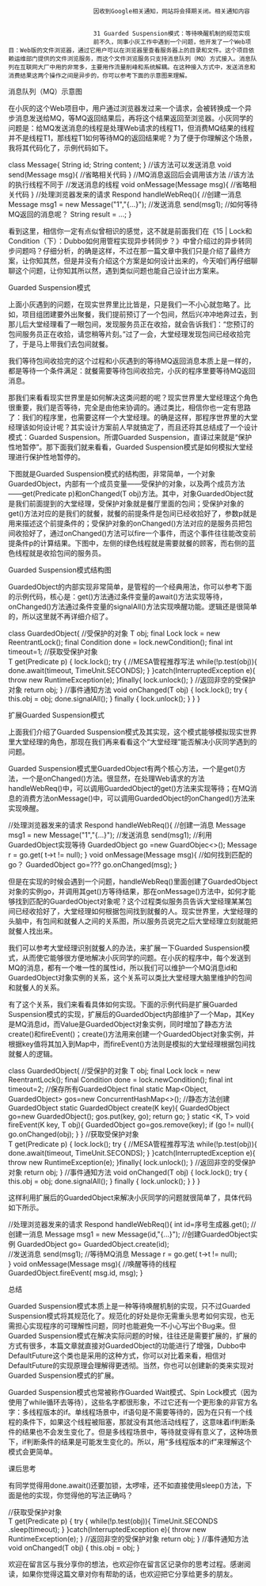 
                            
                            因收到Google相关通知，网站将会择期关闭。相关通知内容
                            
                            
                            31 Guarded Suspension模式：等待唤醒机制的规范实现
                            前不久，同事小灰工作中遇到一个问题，他开发了一个Web项目：Web版的文件浏览器，通过它用户可以在浏览器里查看服务器上的目录和文件。这个项目依赖运维部门提供的文件浏览服务，而这个文件浏览服务只支持消息队列（MQ）方式接入。消息队列在互联网大厂中用的非常多，主要用作流量削峰和系统解耦。在这种接入方式中，发送消息和消费结果这两个操作之间是异步的，你可以参考下面的示意图来理解。



消息队列（MQ）示意图

在小灰的这个Web项目中，用户通过浏览器发过来一个请求，会被转换成一个异步消息发送给MQ，等MQ返回结果后，再将这个结果返回至浏览器。小灰同学的问题是：给MQ发送消息的线程是处理Web请求的线程T1，但消费MQ结果的线程并不是线程T1，那线程T1如何等待MQ的返回结果呢？为了便于你理解这个场景，我将其代码化了，示例代码如下。

class Message{
  String id;
  String content;
}
//该方法可以发送消息
void send(Message msg){
  //省略相关代码
}
//MQ消息返回后会调用该方法
//该方法的执行线程不同于
//发送消息的线程
void onMessage(Message msg){
  //省略相关代码
}
//处理浏览器发来的请求
Respond handleWebReq(){
  //创建一消息
  Message msg1 = new 
    Message("1","{...}");
  //发送消息
  send(msg1);
  //如何等待MQ返回的消息呢？
  String result = ...;
}


看到这里，相信你一定有点似曾相识的感觉，这不就是前面我们在《15 | Lock和Condition（下）：Dubbo如何用管程实现异步转同步？》中曾介绍过的异步转同步问题吗？仔细分析，的确是这样，不过在那一篇文章中我们只是介绍了最终方案，让你知其然，但是并没有介绍这个方案是如何设计出来的，今天咱们再仔细聊聊这个问题，让你知其所以然，遇到类似问题也能自己设计出方案来。

Guarded Suspension模式

上面小灰遇到的问题，在现实世界里比比皆是，只是我们一不小心就忽略了。比如，项目组团建要外出聚餐，我们提前预订了一个包间，然后兴冲冲地奔过去，到那儿后大堂经理看了一眼包间，发现服务员正在收拾，就会告诉我们：“您预订的包间服务员正在收拾，请您稍等片刻。”过了一会，大堂经理发现包间已经收拾完了，于是马上带我们去包间就餐。

我们等待包间收拾完的这个过程和小灰遇到的等待MQ返回消息本质上是一样的，都是等待一个条件满足：就餐需要等待包间收拾完，小灰的程序里要等待MQ返回消息。

那我们来看看现实世界里是如何解决这类问题的呢？现实世界里大堂经理这个角色很重要，我们是否等待，完全是由他来协调的。通过类比，相信你也一定有思路了：我们的程序里，也需要这样一个大堂经理。的确是这样，那程序世界里的大堂经理该如何设计呢？其实设计方案前人早就搞定了，而且还将其总结成了一个设计模式：Guarded Suspension。所谓Guarded Suspension，直译过来就是“保护性地暂停”。那下面我们就来看看，Guarded Suspension模式是如何模拟大堂经理进行保护性地暂停的。

下图就是Guarded Suspension模式的结构图，非常简单，一个对象GuardedObject，内部有一个成员变量——受保护的对象，以及两个成员方法——get(Predicate<T> p)和onChanged(T obj)方法。其中，对象GuardedObject就是我们前面提到的大堂经理，受保护对象就是餐厅里面的包间；受保护对象的get()方法对应的是我们的就餐，就餐的前提条件是包间已经收拾好了，参数p就是用来描述这个前提条件的；受保护对象的onChanged()方法对应的是服务员把包间收拾好了，通过onChanged()方法可以fire一个事件，而这个事件往往能改变前提条件p的计算结果。下图中，左侧的绿色线程就是需要就餐的顾客，而右侧的蓝色线程就是收拾包间的服务员。



Guarded Suspension模式结构图

GuardedObject的内部实现非常简单，是管程的一个经典用法，你可以参考下面的示例代码，核心是：get()方法通过条件变量的await()方法实现等待，onChanged()方法通过条件变量的signalAll()方法实现唤醒功能。逻辑还是很简单的，所以这里就不再详细介绍了。

class GuardedObject<T>{
  //受保护的对象
  T obj;
  final Lock lock = 
    new ReentrantLock();
  final Condition done =
    lock.newCondition();
  final int timeout=1;
  //获取受保护对象  
  T get(Predicate<T> p) {
    lock.lock();
    try {
      //MESA管程推荐写法
      while(!p.test(obj)){
        done.await(timeout, 
          TimeUnit.SECONDS);
      }
    }catch(InterruptedException e){
      throw new RuntimeException(e);
    }finally{
      lock.unlock();
    }
    //返回非空的受保护对象
    return obj;
  }
  //事件通知方法
  void onChanged(T obj) {
    lock.lock();
    try {
      this.obj = obj;
      done.signalAll();
    } finally {
      lock.unlock();
    }
  }
}


扩展Guarded Suspension模式

上面我们介绍了Guarded Suspension模式及其实现，这个模式能够模拟现实世界里大堂经理的角色，那现在我们再来看看这个“大堂经理”能否解决小灰同学遇到的问题。

Guarded Suspension模式里GuardedObject有两个核心方法，一个是get()方法，一个是onChanged()方法。很显然，在处理Web请求的方法handleWebReq()中，可以调用GuardedObject的get()方法来实现等待；在MQ消息的消费方法onMessage()中，可以调用GuardedObject的onChanged()方法来实现唤醒。

//处理浏览器发来的请求
Respond handleWebReq(){
  //创建一消息
  Message msg1 = new 
    Message("1","{...}");
  //发送消息
  send(msg1);
  //利用GuardedObject实现等待
  GuardedObject<Message> go
    =new GuardObjec<>();
  Message r = go.get(
    t->t != null);
}
void onMessage(Message msg){
  //如何找到匹配的go？
  GuardedObject<Message> go=???
  go.onChanged(msg);
}


但是在实现的时候会遇到一个问题，handleWebReq()里面创建了GuardedObject对象的实例go，并调用其get()方等待结果，那在onMessage()方法中，如何才能够找到匹配的GuardedObject对象呢？这个过程类似服务员告诉大堂经理某某包间已经收拾好了，大堂经理如何根据包间找到就餐的人。现实世界里，大堂经理的头脑中，有包间和就餐人之间的关系图，所以服务员说完之后大堂经理立刻就能把就餐人找出来。

我们可以参考大堂经理识别就餐人的办法，来扩展一下Guarded Suspension模式，从而使它能够很方便地解决小灰同学的问题。在小灰的程序中，每个发送到MQ的消息，都有一个唯一性的属性id，所以我们可以维护一个MQ消息id和GuardedObject对象实例的关系，这个关系可以类比大堂经理大脑里维护的包间和就餐人的关系。

有了这个关系，我们来看看具体如何实现。下面的示例代码是扩展Guarded Suspension模式的实现，扩展后的GuardedObject内部维护了一个Map，其Key是MQ消息id，而Value是GuardedObject对象实例，同时增加了静态方法create()和fireEvent()；create()方法用来创建一个GuardedObject对象实例，并根据key值将其加入到Map中，而fireEvent()方法则是模拟的大堂经理根据包间找就餐人的逻辑。

class GuardedObject<T>{
  //受保护的对象
  T obj;
  final Lock lock = 
    new ReentrantLock();
  final Condition done =
    lock.newCondition();
  final int timeout=2;
  //保存所有GuardedObject
  final static Map<Object, GuardedObject> 
  gos=new ConcurrentHashMap<>();
  //静态方法创建GuardedObject
  static <K> GuardedObject 
      create(K key){
    GuardedObject go=new GuardedObject();
    gos.put(key, go);
    return go;
  }
  static <K, T> void 
      fireEvent(K key, T obj){
    GuardedObject go=gos.remove(key);
    if (go != null){
      go.onChanged(obj);
    }
  }
  //获取受保护对象  
  T get(Predicate<T> p) {
    lock.lock();
    try {
      //MESA管程推荐写法
      while(!p.test(obj)){
        done.await(timeout, 
          TimeUnit.SECONDS);
      }
    }catch(InterruptedException e){
      throw new RuntimeException(e);
    }finally{
      lock.unlock();
    }
    //返回非空的受保护对象
    return obj;
  }
  //事件通知方法
  void onChanged(T obj) {
    lock.lock();
    try {
      this.obj = obj;
      done.signalAll();
    } finally {
      lock.unlock();
    }
  }
}


这样利用扩展后的GuardedObject来解决小灰同学的问题就很简单了，具体代码如下所示。

//处理浏览器发来的请求
Respond handleWebReq(){
  int id=序号生成器.get();
  //创建一消息
  Message msg1 = new 
    Message(id,"{...}");
  //创建GuardedObject实例
  GuardedObject<Message> go=
    GuardedObject.create(id);  
  //发送消息
  send(msg1);
  //等待MQ消息
  Message r = go.get(
    t->t != null);  
}
void onMessage(Message msg){
  //唤醒等待的线程
  GuardedObject.fireEvent(
    msg.id, msg);
}


总结

Guarded Suspension模式本质上是一种等待唤醒机制的实现，只不过Guarded Suspension模式将其规范化了。规范化的好处是你无需重头思考如何实现，也无需担心实现程序的可理解性问题，同时也能避免一不小心写出个Bug来。但Guarded Suspension模式在解决实际问题的时候，往往还是需要扩展的，扩展的方式有很多，本篇文章就直接对GuardedObject的功能进行了增强，Dubbo中DefaultFuture这个类也是采用的这种方式，你可以对比着来看，相信对DefaultFuture的实现原理会理解得更透彻。当然，你也可以创建新的类来实现对Guarded Suspension模式的扩展。

Guarded Suspension模式也常被称作Guarded Wait模式、Spin Lock模式（因为使用了while循环去等待），这些名字都很形象，不过它还有一个更形象的非官方名字：多线程版本的if。单线程场景中，if语句是不需要等待的，因为在只有一个线程的条件下，如果这个线程被阻塞，那就没有其他活动线程了，这意味着if判断条件的结果也不会发生变化了。但是多线程场景中，等待就变得有意义了，这种场景下，if判断条件的结果是可能发生变化的。所以，用“多线程版本的if”来理解这个模式会更简单。

课后思考

有同学觉得用done.await()还要加锁，太啰嗦，还不如直接使用sleep()方法，下面是他的实现，你觉得他的写法正确吗？

//获取受保护对象  
T get(Predicate<T> p) {
  try {
    while(!p.test(obj)){
      TimeUnit.SECONDS
        .sleep(timeout);
    }
  }catch(InterruptedException e){
    throw new RuntimeException(e);
  }
  //返回非空的受保护对象
  return obj;
}
//事件通知方法
void onChanged(T obj) {
  this.obj = obj;
}


欢迎在留言区与我分享你的想法，也欢迎你在留言区记录你的思考过程。感谢阅读，如果你觉得这篇文章对你有帮助的话，也欢迎把它分享给更多的朋友。

                        
                        
                            